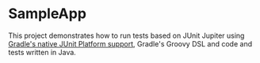 # SampleApp

This project demonstrates how to run tests based on JUnit
Jupiter using [Gradle's native JUnit Platform support], Gradle's Groovy DSL
and code and tests written in Java.

[Gradle's native JUnit Platform support]: https://docs.gradle.org/current/userguide/java_testing.html#using_junit5
